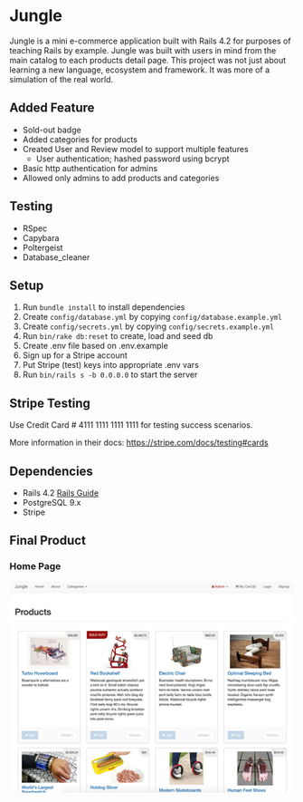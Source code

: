 # Jungle

Jungle is a mini e-commerce application built with Rails 4.2 for purposes of teaching Rails by example. Jungle was built with users in mind from the main catalog to each products detail page. This project was not just about learning a new language, ecosystem and framework. It was more of a simulation of the real world. 

## Added Feature
- Sold-out badge
- Added categories for products
- Created User and Review model to support multiple features
  - User authentication; hashed password using bcrypt
- Basic http authentication for admins
- Allowed only admins to add products and categories

## Testing
- RSpec
- Capybara
- Poltergeist
- Database_cleaner

## Setup

1. Run `bundle install` to install dependencies
2. Create `config/database.yml` by copying `config/database.example.yml`
3. Create `config/secrets.yml` by copying `config/secrets.example.yml`
4. Run `bin/rake db:reset` to create, load and seed db
5. Create .env file based on .env.example
6. Sign up for a Stripe account
7. Put Stripe (test) keys into appropriate .env vars
8. Run `bin/rails s -b 0.0.0.0` to start the server

## Stripe Testing

Use Credit Card # 4111 1111 1111 1111 for testing success scenarios.

More information in their docs: <https://stripe.com/docs/testing#cards>

## Dependencies

* Rails 4.2 [Rails Guide](http://guides.rubyonrails.org/v4.2/)
* PostgreSQL 9.x
* Stripe

## Final Product

### Home Page
!["screenshot of homepage"](https://github.com/oddporson/jungle-rails/blob/master/docs/jungle-homepage.jpg)
